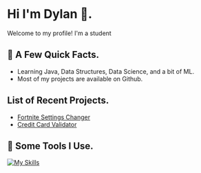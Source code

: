 # Hi I'm Dylan 👋.
Welcome to my profile! I'm a student

## 🧨 A Few Quick Facts.
- Learning Java, Data Structures, Data Science, and a bit of ML.
- Most of my projects are available on Github.

## List of Recent Projects.
- [Fortnite Settings Changer](https://github.com/DLNOnGithub/fortnite-settings-updater)
- [Credit Card Validator](https://github.com/DLNOnGithub/Credit-Card-Validator)

## 🚀 Some Tools I Use.
[![My Skills](https://skillicons.dev/icons?i=ableton,apple,bash,discord,github,gmail,idea,java,kali,linux,notion,pycharm,py,ubuntu,vscode,windows)](https://skillicons.dev)
